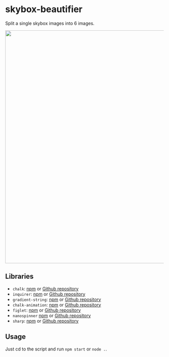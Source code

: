 # skybox-beautifier
Split a single skybox images into 6 images.

<p align="center">
  <img src="https://user-images.githubusercontent.com/66020831/208423648-5562a49d-362d-4be4-a8b5-b11a86f7ce4d.png" width="738px" />
</p>

## Libraries
- ``chalk``: [npm](https://www.npmjs.com/package/chalk) or [Github repository](https://github.com/chalk/chalk)
- ``inquirer``: [npm](https://www.npmjs.com/package/inquirer) or [Github repository](https://github.com/SBoudrias/Inquirer.js)
- ``gradient-string``: [npm](https://www.npmjs.com/package/gradient-string) or [Github repository](https://github.com/bokub/gradient-string)
- ``chalk-animation``: [npm](https://www.npmjs.com/package/chalk-animation) or [Github repository](https://github.com/bokub/chalk-animation)
- ``figlet``: [npm](https://www.npmjs.com/package/figlet) or [Github repository](https://github.com/patorjk/figlet.js)
- ``nanospinner`` [npm](https://www.npmjs.com/package/nanospinner) or [Github repository](https://github.com/usmanyunusov/nanospinner)
- ``sharp``: [npm](https://www.npmjs.com/package/sharp) or [Github repository](https://github.com/lovell/sharp)

## Usage
Just cd to the script and run ``npm start`` or ``node .``.
